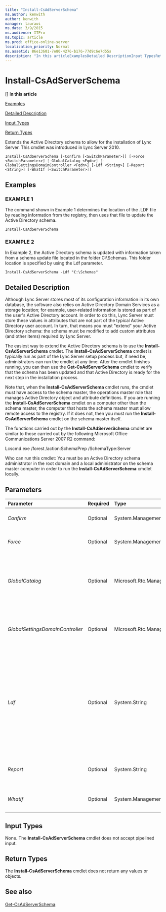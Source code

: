 ```yaml
---
title: "Install-CsAdServerSchema"
ms.author: kenwith
author: kenwith
manager: laurawi
ms.date: 3/9/2015
ms.audience: ITPro
ms.topic: article
ms.prod: office-online-server
localization_priority: Normal
ms.assetid: 86e13601-7e80-4276-b176-77d9c6e7d55a
description: "In this articleExamplesDetailed DescriptionInput TypesReturn Types"
---
```


# Install-CsAdServerSchema
[]
 **In this article**
  
[Examples](#sectionSection0)
  
[Detailed Description](#sectionSection1)
  
[Input Types](#sectionSection2)
  
[Return Types](#sectionSection3)
  
Extends the Active Directory schema to allow for the installation of Lync Server. This cmdlet was introduced in Lync Server 2010.
  
```
Install-CsAdServerSchema [-Confirm [<SwitchParameter>]] [-Force <SwitchParameter>] [-GlobalCatalog <Fqdn>] [-GlobalSettingsDomainController <Fqdn>] [-Ldf <String>] [-Report <String>] [-WhatIf [<SwitchParameter>]]

```

## Examples
<a name="sectionSection0"> </a>

### EXAMPLE 1

The command shown in Example 1 determines the location of the .LDF file by reading information from the registry, then uses that file to update the Active Directory schema.
  
```
Install-CsAdServerSchema
```

### EXAMPLE 2

In Example 2, the Active Directory schema is updated with information taken from a schema update file located in the folder C:\Schemas. This folder location is specified by using the Ldf parameter.
  
```
Install-CsAdServerSchema -Ldf "C:\Schemas"
```

## Detailed Description
<a name="sectionSection1"> </a>

Although Lync Server stores most of its configuration information in its own database, the software also relies on Active Directory Domain Services as a storage location; for example, user-related information is stored as part of the user's Active Directory account. In order to do this, Lync Server must store these values in attributes that are not part of the typical Active Directory user account. In turn, that means you must "extend" your Active Directory schema: the schema must be modified to add custom attributes (and other items) required by Lync Server.
  
The easiest way to extend the Active Directory schema is to use the **Install-CsAdServerSchema** cmdlet. The **Install-CsAdServerSchema** cmdlet is typically run as part of the Lync Server setup process but, if need be, administrators can run the cmdlet at any time. After the cmdlet finishes running, you can then use the **Get-CsAdServerSchema** cmdlet to verify that the schema has been updated and that Active Directory is ready for the next step in the installation process. 
  
Note that, when the **Install-CsAdServerSchema** cmdlet runs, the cmdlet must have access to the schema master, the operations master role that manages Active Directory object and attribute definitions. If you are running the **Install-CsAdServerSchema** cmdlet on a computer other than the schema master, the computer that hosts the schema master must allow remote access to the registry. If it does not, then you must run the **Install-CsAdServerSchema** cmdlet on the schema master itself. 
  
The functions carried out by the **Install-CsAdServerSchema** cmdlet are similar to those carried out by the following Microsoft Office Communications Server 2007 R2 command: 
  
Lcscmd.exe /forest /action:SchemaPrep /SchemaType:Server
  
Who can run this cmdlet: You must be an Active Directory schema administrator in the root domain and a local administrator on the schema master computer in order to run the **Install-CsAdServerSchema** cmdlet locally. 
  
## Parameters
<a name="sectionSection1"> </a>

|**Parameter**|**Required**|**Type**|**Description**|
|:-----|:-----|:-----|:-----|
| _Confirm_ <br/> |Optional  <br/> |System.Management.Automation.SwitchParameter  <br/> |Prompts you for confirmation before executing the command.  <br/> |
| _Force_ <br/> |Optional  <br/> |System.Management.Automation.SwitchParameter  <br/> |Suppresses the display of any non-fatal error message that might occur when running the command.  <br/> |
| _GlobalCatalog_ <br/> |Optional  <br/> |Microsoft.Rtc.Management.Deploy.Fqdn  <br/> |Fully qualified domain name (FQDN) of a global catalog server in your domain. This parameter is not required if you are running the **Install-CsAdServerSchema** cmdlet on a computer with an account in your domain.  <br/> |
| _GlobalSettingsDomainController_ <br/> |Optional  <br/> |Microsoft.Rtc.Management.Deploy.Fqdn  <br/> |FQDN of a domain controller in your domain. This parameter is not required if you are running the **Install-CsAdServerSchema** cmdlet on a computer with an account in your domain.  <br/> |
| _Ldf_ <br/> |Optional  <br/> |System.String  <br/> |Path to the folder containing the .LDF file to be imported; the .LDF (LDAP Data Interchange Format) file contains the required updates for the Active Directory schema. If this parameter is not included, the **Install-CsAdServerSchema** cmdlet will look for the file in the Lync Server installation path recorded in the registry. The installation path will typically be C:\Program Files\Microsoft Lync Server 2010\Deployment\Setup.  <br/> |
| _Report_ <br/> |Optional  <br/> |System.String  <br/> |Enables you to specify a file path for the log file created when the cmdlet runs. For example: -Report "C:\Logs\ServerSchema.html"  <br/> |
| _WhatIf_ <br/> |Optional  <br/> |System.Management.Automation.SwitchParameter  <br/> |Describes what would happen if you executed the command without actually executing the command.  <br/> |
   
## Input Types
<a name="sectionSection2"> </a>

None. The **Install-CsAdServerSchema** cmdlet does not accept pipelined input. 
  
## Return Types
<a name="sectionSection3"> </a>

The **Install-CsAdServerSchema** cmdlet does not return any values or objects. 
  
## See also
<a name="sectionSection3"> </a>

#### 

[Get-CsAdServerSchema](get-csadserverschema.md)

